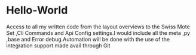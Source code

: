 # Hello-World
Access to all my written code from the layout overviews to the Swiss Mote Set ,Cli Commands and Api Config settings.I would include all the meta ,py ,base and Error debug.Automation will be done with the use of the integration support made avail through Git
